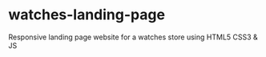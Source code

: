 # watches-landing-page
Responsive landing page website for a watches store using HTML5 CSS3 &amp; JS
